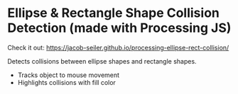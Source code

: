 # Ellipse & Rectangle Shape Collision Detection (made with Processing JS)

Check it out: https://jacob-seiler.github.io/processing-ellipse-rect-collision/

Detects collisions between ellipse shapes and rectangle shapes.

- Tracks object to mouse movement
- Highlights collisions with fill color
